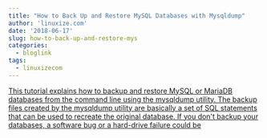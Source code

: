 ```yaml
---
title: "How to Back Up and Restore MySQL Databases with Mysqldump"
author: 'linuxize.com'
date: '2018-06-17'
slug: how-to-back-up-and-restore-mys
categories:
  - bloglink
tags:
  - linuxizecom
---
```


[This tutorial explains how to backup and restore MySQL or MariaDB databases from the command line using the mysqldump utility. The backup files created by the mysqldump utility are basically a set of SQL statements that can be used to recreate the original database. If you don't backup your databases, a software bug or a hard-drive failure could be<i class="fas fa-external-link-alt"></i>](https://linuxize.com/post/how-to-back-up-and-restore-mysql-databases-with-mysqldump/)

